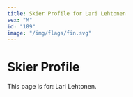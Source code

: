 ```yaml
---
title: Skier Profile for Lari Lehtonen
sex: "M"
id: "189"
image: "/img/flags/fin.svg" 
---
```


# Skier Profile

This page is for: Lari Lehtonen.
    